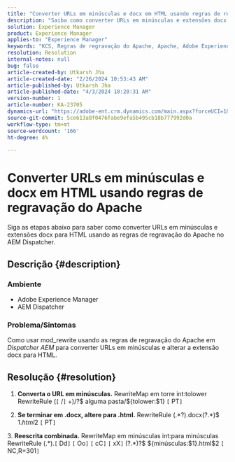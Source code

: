```yaml
---
title: "Converter URLs em minúsculas e docx em HTML usando regras de regravação do Apache"
description: "Saiba como converter URLs em minúsculas e extensões docx para HTML usando as regras de regravação do Apache no AEM Dispatcher."
solution: Experience Manager
product: Experience Manager
applies-to: "Experience Manager"
keywords: "KCS, Regras de regravação do Apache, Apache, Adobe Experience Manager, AEM Dispatcher, Converter URLs em minúsculas"
resolution: Resolution
internal-notes: null
bug: false
article-created-by: Utkarsh Jha
article-created-date: "2/26/2024 10:53:43 AM"
article-published-by: Utkarsh Jha
article-published-date: "4/3/2024 10:20:31 AM"
version-number: 1
article-number: KA-23705
dynamics-url: "https://adobe-ent.crm.dynamics.com/main.aspx?forceUCI=1&pagetype=entityrecord&etn=knowledgearticle&id=e80b744c-95d4-ee11-9079-6045bd0065b6"
source-git-commit: 5ce613a8f0476fabe9efa5b495cb18b777992d0a
workflow-type: tm+mt
source-wordcount: '166'
ht-degree: 4%

---
```


# Converter URLs em minúsculas e docx em HTML usando regras de regravação do Apache


Siga as etapas abaixo para saber como converter URLs em minúsculas e extensões docx para HTML usando as regras de regravação do Apache no AEM Dispatcher.

## Descrição {#description}


### Ambiente

- Adobe Experience Manager
- AEM Dispatcher




### Problema/Sintomas

Como usar mod_rewrite usando as regras de regravação do Apache em *Dispatcher AEM* para converter URLs em minúsculas e alterar a extensão docx para HTML.


## Resolução {#resolution}



1. <b>Converta o URL em minúsculas.</b>
RewriteMap em torre int:tolower RewriteRule (`[` /`]` +)/?$ alguma pasta/${tolower:$1} `[` PT`]`





2. <b>Se terminar em .docx, altere para .html.</b>
RewriteRule (.\*?)\.docx(\?.\*)$ $1.html$2 `[` PT`]`





3. <b>Reescrita combinada.</b>
RewriteMap em minúsculas int:para minúsculas RewriteRule (.\*)\.`[` Dd`]` `[` Oo`]` `[` cC`]` `[` xX`]` (\?.\*)?$ ${minúsculas:$1}.html$2 `[` NC,R=301`]`





